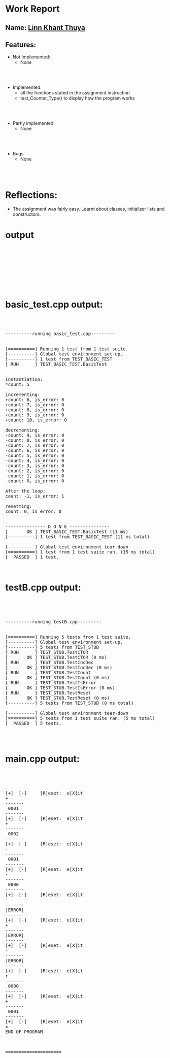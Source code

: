 # Work Report

## Name: <ins> Linn Khant Thuya </ins>

## Features:

- Not Implemented:
  - None

<br><br>

- Implemented:
  - all the functions stated in the assignment instruction
  - test_Counter_Type() to display how the program works

<br><br>

- Partly implemented:
  - None

<br><br>

- Bugs
  - None

<br><br>

# Reflections:

- The assignment was fairly easy. Learnt about classes, initializer lists and constructors.

# **output**

<pre>
<br/><br/><br/><br/>
</pre>

<br/><br/>

# basic_test.cpp output:

<pre>
<br/><br/>
----------running basic_test.cpp---------


[==========] Running 1 test from 1 test suite.
[----------] Global test environment set-up.
[----------] 1 test from TEST_BASIC_TEST
[ RUN      ] TEST_BASIC_TEST.BasicTest


Instantiation: 
*count: 5

incrementing: 
+count: 6, is_error: 0
+count: 7, is_error: 0
+count: 8, is_error: 0
+count: 9, is_error: 0
+count: 10, is_error: 0

decrementing: 
-count: 9, is_error: 0
-count: 8, is_error: 0
-count: 7, is_error: 0
-count: 6, is_error: 0
-count: 5, is_error: 0
-count: 4, is_error: 0
-count: 3, is_error: 0
-count: 2, is_error: 0
-count: 1, is_error: 0
-count: 0, is_error: 0

After the loop:
count: -1, is_error: 1

resetting: 
count: 0, is_error: 0


--------------- D O N E ---------------
[       OK ] TEST_BASIC_TEST.BasicTest (11 ms)
[----------] 1 test from TEST_BASIC_TEST (11 ms total)

[----------] Global test environment tear-down
[==========] 1 test from 1 test suite ran. (15 ms total)
[  PASSED  ] 1 test.<br/><br/>
</pre>

# testB.cpp output:

<pre>
<br/><br/>

----------running testB.cpp---------


[==========] Running 5 tests from 1 test suite.
[----------] Global test environment set-up.
[----------] 5 tests from TEST_STUB
[ RUN      ] TEST_STUB.TestCTOR
[       OK ] TEST_STUB.TestCTOR (0 ms)
[ RUN      ] TEST_STUB.TestIncDec
[       OK ] TEST_STUB.TestIncDec (0 ms)
[ RUN      ] TEST_STUB.TestCount
[       OK ] TEST_STUB.TestCount (0 ms)
[ RUN      ] TEST_STUB.TestIsError
[       OK ] TEST_STUB.TestIsError (0 ms)
[ RUN      ] TEST_STUB.TestReset
[       OK ] TEST_STUB.TestReset (0 ms)
[----------] 5 tests from TEST_STUB (0 ms total)

[----------] Global test environment tear-down
[==========] 5 tests from 1 test suite ran. (5 ms total)
[  PASSED  ] 5 tests.
<br/><br/>
</pre>

# main.cpp output:

<pre>
<br/><br/>

[+]  [-]     [R]eset:  e[X]it
+
-------
 0001
-------
[+]  [-]     [R]eset:  e[X]it
+
-------
 0002
-------
[+]  [-]     [R]eset:  e[X]it
-
-------
 0001
-------
[+]  [-]     [R]eset:  e[X]it
-
-------
 0000
-------
[+]  [-]     [R]eset:  e[X]it
-
-------
|ERROR|
-------
[+]  [-]     [R]eset:  e[X]it
+
-------
|ERROR|
-------
[+]  [-]     [R]eset:  e[X]it
-
-------
|ERROR|
-------
[+]  [-]     [R]eset:  e[X]it
r
-------
 0000
-------
[+]  [-]     [R]eset:  e[X]it
+
-------
 0001
-------
[+]  [-]     [R]eset:  e[X]it
x
END OF PROGRAM



=====================
<br/><br/>
</pre>
